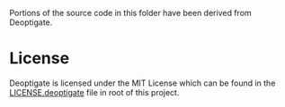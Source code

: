 Portions of the source code in this folder have been derived from Deoptigate.

# License

Deoptigate is licensed under the MIT License which can be found in the
[LICENSE.deoptigate](../../../LICENSE.deoptigate) file in root of this project.
